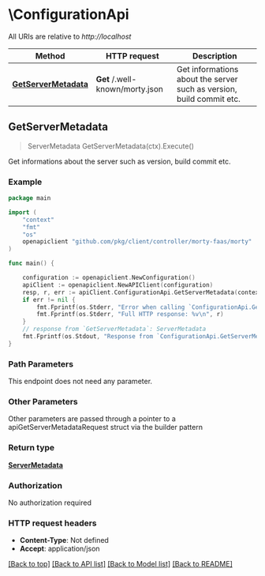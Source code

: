 # \ConfigurationApi

All URIs are relative to *http://localhost*

Method | HTTP request | Description
------------- | ------------- | -------------
[**GetServerMetadata**](ConfigurationApi.md#GetServerMetadata) | **Get** /.well-known/morty.json | Get informations about the server such as version, build commit etc.



## GetServerMetadata

> ServerMetadata GetServerMetadata(ctx).Execute()

Get informations about the server such as version, build commit etc.



### Example

```go
package main

import (
    "context"
    "fmt"
    "os"
    openapiclient "github.com/pkg/client/controller/morty-faas/morty"
)

func main() {

    configuration := openapiclient.NewConfiguration()
    apiClient := openapiclient.NewAPIClient(configuration)
    resp, r, err := apiClient.ConfigurationApi.GetServerMetadata(context.Background()).Execute()
    if err != nil {
        fmt.Fprintf(os.Stderr, "Error when calling `ConfigurationApi.GetServerMetadata``: %v\n", err)
        fmt.Fprintf(os.Stderr, "Full HTTP response: %v\n", r)
    }
    // response from `GetServerMetadata`: ServerMetadata
    fmt.Fprintf(os.Stdout, "Response from `ConfigurationApi.GetServerMetadata`: %v\n", resp)
}
```

### Path Parameters

This endpoint does not need any parameter.

### Other Parameters

Other parameters are passed through a pointer to a apiGetServerMetadataRequest struct via the builder pattern


### Return type

[**ServerMetadata**](ServerMetadata.md)

### Authorization

No authorization required

### HTTP request headers

- **Content-Type**: Not defined
- **Accept**: application/json

[[Back to top]](#) [[Back to API list]](../README.md#documentation-for-api-endpoints)
[[Back to Model list]](../README.md#documentation-for-models)
[[Back to README]](../README.md)

